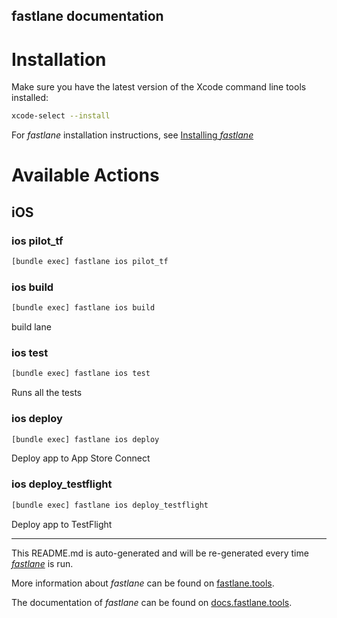 fastlane documentation
----

# Installation

Make sure you have the latest version of the Xcode command line tools installed:

```sh
xcode-select --install
```

For _fastlane_ installation instructions, see [Installing _fastlane_](https://docs.fastlane.tools/#installing-fastlane)

# Available Actions

## iOS

### ios pilot_tf

```sh
[bundle exec] fastlane ios pilot_tf
```



### ios build

```sh
[bundle exec] fastlane ios build
```

build lane

### ios test

```sh
[bundle exec] fastlane ios test
```

Runs all the tests

### ios deploy

```sh
[bundle exec] fastlane ios deploy
```

Deploy app to App Store Connect

### ios deploy_testflight

```sh
[bundle exec] fastlane ios deploy_testflight
```

Deploy app to TestFlight

----

This README.md is auto-generated and will be re-generated every time [_fastlane_](https://fastlane.tools) is run.

More information about _fastlane_ can be found on [fastlane.tools](https://fastlane.tools).

The documentation of _fastlane_ can be found on [docs.fastlane.tools](https://docs.fastlane.tools).
